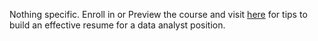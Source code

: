 Nothing specific. Enroll in or Preview the course and visit [here](https://www.coursera.org/learn/process-data/home/week/5) for tips to build an effective resume for a data analyst position.
